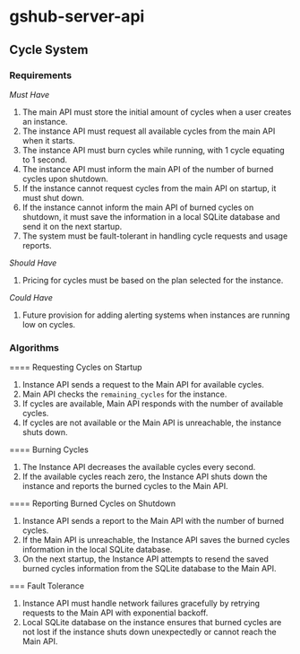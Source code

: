 # gshub-server-api

## Cycle System

### Requirements

_Must Have_

1. The main API must store the initial amount of cycles when a user creates an instance.
2. The instance API must request all available cycles from the main API when it starts.
3. The instance API must burn cycles while running, with 1 cycle equating to 1 second.
4. The instance API must inform the main API of the number of burned cycles upon shutdown.
5. If the instance cannot request cycles from the main API on startup, it must shut down.
6. If the instance cannot inform the main API of burned cycles on shutdown, it must save the information in a local SQLite database and send it on the next startup.
7. The system must be fault-tolerant in handling cycle requests and usage reports.

_Should Have_

1. Pricing for cycles must be based on the plan selected for the instance.

_Could Have_

1. Future provision for adding alerting systems when instances are running low on cycles.

### Algorithms

==== Requesting Cycles on Startup

1. Instance API sends a request to the Main API for available cycles.
2. Main API checks the `remaining_cycles` for the instance.
3. If cycles are available, Main API responds with the number of available cycles.
4. If cycles are not available or the Main API is unreachable, the instance shuts down.

==== Burning Cycles

1. The Instance API decreases the available cycles every second.
2. If the available cycles reach zero, the Instance API shuts down the instance and reports the burned cycles to the Main API.

==== Reporting Burned Cycles on Shutdown

1. Instance API sends a report to the Main API with the number of burned cycles.
2. If the Main API is unreachable, the Instance API saves the burned cycles information in the local SQLite database.
3. On the next startup, the Instance API attempts to resend the saved burned cycles information from the SQLite database to the Main API.

=== Fault Tolerance

1. Instance API must handle network failures gracefully by retrying requests to the Main API with exponential backoff.
2. Local SQLite database on the instance ensures that burned cycles are not lost if the instance shuts down unexpectedly or cannot reach the Main API.
